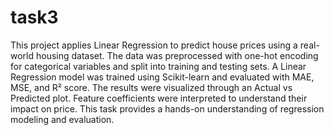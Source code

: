 # task3
This project applies Linear Regression to predict house prices using a real-world housing dataset. The data was preprocessed with one-hot encoding for categorical variables and split into training and testing sets. A Linear Regression model was trained using Scikit-learn and evaluated with MAE, MSE, and R² score. The results were visualized through an Actual vs Predicted plot. Feature coefficients were interpreted to understand their impact on price. This task provides a hands-on understanding of regression modeling and evaluation.
